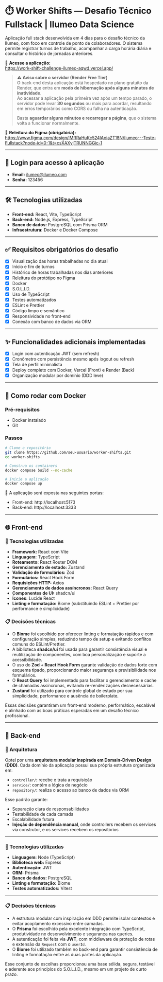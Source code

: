 # ⏱️ Worker Shifts — Desafio Técnico Fullstack | Ilumeo Data Science

Aplicação full stack desenvolvida em 4 dias para o desafio técnico da Ilumeo, com foco em controle de ponto de colaboradores. O sistema permite registrar turnos de trabalho, acompanhar a carga horária diária e consultar o histórico de jornadas anteriores.

🔗 **Acesse a aplicação:**  
https://work-shift-challenge-ilumeo-aqwd.vercel.app/

> ⚠️ **Aviso sobre o servidor (Render Free Tier)**  
> O back-end desta aplicação está hospedado no plano gratuito da Render, que entra em **modo de hibernação após alguns minutos de inatividade**.  
> Ao acessar a aplicação pela primeira vez após um tempo parado, o servidor pode levar **30 segundos** ou mais para acordar, resultando em erros temporários como CORS ou falha na autenticação.
>
> Basta **aguardar alguns minutos e recarregar a página**, que o sistema volta a funcionar normalmente.

🎨 **Releitura do Figma (obrigatória):**  
https://www.figma.com/design/lMRRaHuKc524lAoiaZT18N/Ilumeo---Teste-Fullstack?node-id=0-1&t=csXAXyjTRUNNGGic-1

---

## 🧪 Login para acesso à aplicação

- **Email:** ilumeo@ilumeo.com  
- **Senha:** 123456

---

## 🛠️ Tecnologias utilizadas

- **Front-end:** React, Vite, TypeScript
- **Back-end:** Node.js, Express, TypeScript
- **Banco de dados:** PostgreSQL com Prisma ORM
- **Infraestrutura:** Docker e Docker Compose

---

## ✅ Requisitos obrigatórios do desafio

- [x] Visualização das horas trabalhadas no dia atual
- [x] Início e fim de turnos
- [x] Histórico de horas trabalhadas nos dias anteriores
- [x] Releitura do protótipo no Figma
- [x] Docker
- [x] S.O.L.I.D.
- [x] Uso de TypeScript
- [x] Testes automatizados
- [x] ESLint e Prettier
- [x] Código limpo e semântico
- [x] Responsividade no front-end
- [x] Conexão com banco de dados via ORM

---

## ✨ Funcionalidades adicionais implementadas

- [x] Login com autenticação JWT (sem refresh)
- [x] Cronômetro com persistência mesmo após logout ou refresh
- [x] Tela de perfil minimalista
- [x] Deploy completo com Docker, Vercel (Front) e Render (Back)
- [x] Organização modular por domínio (DDD leve)

---

## 🐳 Como rodar com Docker

### Pré-requisitos

- Docker instalado
- Git

### Passos

```bash
# Clone o repositório
git clone https://github.com/seu-usuario/worker-shifts.git
cd worker-shifts

# Construa os containers
docker compose build --no-cache

# Inicie a aplicação
docker compose up
```

📌 A aplicação será exposta nas seguintes portas:

- Front-end: http://localhost:5173
- Back-end: http://localhost:3333

---

## 🌐 Front-end

### 🔧 Tecnologias utilizadas

- **Framework:** React com Vite
- **Linguagem:** TypeScript
- **Roteamento:** React Router DOM
- **Gerenciamento de estado:** Zustand
- **Validação de formulários:** Zod
- **Formulários:** React Hook Form
- **Requisições HTTP:** Axios
- **Gerenciamento de dados assíncronos:** React Query
- **Componentes de UI:** shadcn/ui
- **Ícones:** Lucide React
- **Linting e formatação:** Biome (substituindo ESLint + Prettier por performance e simplicidade)

### 📋 Decisões técnicas

- O **Biome** foi escolhido por oferecer linting e formatação rápidos e com configuração simples, reduzindo tempo de setup e evitando conflitos comuns do ESLint/Prettier.
- A biblioteca **shadcn/ui** foi usada para garantir consistência visual e reutilização de componentes, com boa personalização e suporte a acessibilidade.
- O uso do **Zod + React Hook Form** garante validação de dados forte com esquema tipado, proporcionando maior segurança e previsibilidade nos formulários.
- O **React Query** foi implementado para facilitar o gerenciamento e cache de chamadas assíncronas, evitando re-renderizações desnecessárias.
- **Zustand** foi utilizado para controle global de estado por sua simplicidade, performance e ausência de boilerplate.

Essas decisões garantiram um front-end moderno, performático, escalável e alinhado com as boas práticas esperadas em um desafio técnico profissional.

---

## 🧩 Back-end

### 🧱 Arquitetura

Optei por uma **arquitetura modular inspirada em Domain-Driven Design (DDD)**. Cada domínio da aplicação possui sua própria estrutura organizada em:

- `controller/`: recebe e trata a requisição
- `service/`: contém a lógica de negócio
- `repository/`: realiza o acesso ao banco de dados via ORM

Esse padrão garante:

- Separação clara de responsabilidades
- Testabilidade de cada camada
- Escalabilidade futura
- **Injeção de dependência manual**, onde controllers recebem os services via construtor, e os services recebem os repositórios

---

### 🔧 Tecnologias utilizadas

- **Linguagem:** Node (TypeScript)
- **Biblioteca web:** Express
- **Autenticação:** JWT
- **ORM:** Prisma
- **Banco de dados:** PostgreSQL
- **Linting e formatação:** Biome
- **Testes automatizados:** Vitest
---

### 📋 Decisões técnicas

- A estrutura modular com inspiração em DDD permite isolar contextos e evitar acoplamento excessivo entre camadas.
- O **Prisma** foi escolhido pela excelente integração com TypeScript, produtividade no desenvolvimento e segurança nas queries.
- A autenticação foi feita via **JWT**, com middleware de proteção de rotas e extensão da `Request` com o `userId`.
- O **Biome** foi utilizado também no back-end para garantir consistência de linting e formatação entre as duas partes da aplicação.

Esse conjunto de escolhas proporcionou uma base sólida, segura, testável e aderente aos princípios do S.O.L.I.D., mesmo em um projeto de curto prazo.
